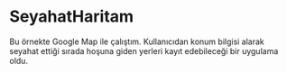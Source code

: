 # SeyahatHaritam

Bu örnekte Google Map ile çalıştım. Kullanıcıdan konum bilgisi alarak seyahat ettiği sırada hoşuna giden yerleri kayıt edebileceği bir uygulama oldu. 
